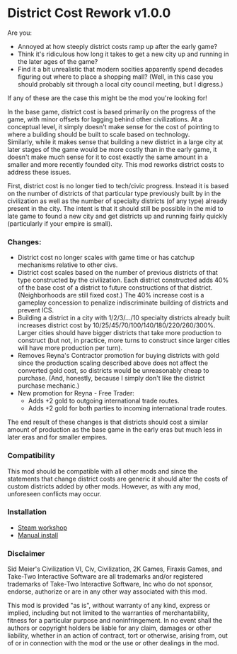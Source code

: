 # District Cost Rework v1.0.0

Are you:
* Annoyed at how steeply district costs ramp up after the early game?
* Think it's ridiculous how long it takes to get a new city up and running in the later ages of the game?  
* Find it a bit unrealistic that modern socities apparently spend decades figuring out where to place a shopping mall?
(Well, in this case you should probably sit through a local city council meeting, but I digress.)

If any of these are the case this might be the mod you're looking for!

In the base game, district cost is based primarily on the progress of the game, with minor offsets
for lagging behind other civilizations.  At a conceptual level, it simply doesn't make sense for 
the cost of pointing to where a building should be built to scale based on technology.  
Similarly, while it makes sense that building a new district in a large city at later stages of the 
game would be more costly than in the early game, it doesn't make much sense for it to cost exactly 
the same amount in a smaller and more recently founded city.  This mod reworks district costs to 
address these issues.

First, district cost is no longer tied to tech/civic progress.  Instead it is based on the number 
of districts of that particular type previously built by in the civilization as well as the number of 
specialty districts (of any type) already present in the city.  The intent is that it should still be possible 
in the mid to late game to found a new city and get districts up and running fairly quickly (particularly if your 
empire is small).

### Changes:
* District cost no longer scales with game time or has catchup mechanisms relative to other civs.
* District cost scales based on the number of previous districts of that type constructed by the civilization.
  Each district constructed adds 40% of the base cost of a district to future constructions of that district.
  (Neighborhoods are still fixed cost.)  The 40% increase cost is a gameplay concession to penalize 
  indiscriminate building of districts and prevent ICS.
* Building a district in a city with 1/2/3/.../10 specialty districts already built increases district cost by 
  10/25/45/70/100/140/180/220/260/300%.  Larger cities should have bigger districts that take more 
  production to construct (but not, in practice, more turns to construct since larger cities will have 
  more production per turn).
* Removes Reyna's Contractor promotion for buying districts with gold since the production scaling described 
  above does not affect the converted gold cost, so districts would be unreasonably cheap to purchase. 
  (And, honestly, because I simply don't like the district purchase mechanic.) 
* New promotion for Reyna - Free Trader:
  * Adds +2 gold to outgoing international trade routes.
  * Adds +2 gold for both parties to incoming international trade routes.

The end result of these changes is that districts should cost a similar amount of production as the base 
game in the early eras but much less in later eras and for smaller empires.

### Compatibility
This mod should be compatible with all other mods and since the statements
that change district costs are generic it should alter the costs of custom districts 
added by other mods.  However, as with any mod, unforeseen conflicts may occur.

### Installation
* [Steam workshop](https://steamcommunity.com/sharedfiles/filedetails/?id=1621028856) 
* [Manual install](https://github.com/FiatAccompli/Civ6Mods/releases)


### Disclaimer
Sid Meier's Civilization VI, Civ, Civilization, 2K Games, Firaxis Games, and 
Take-Two Interactive Software are all trademarks and/or registered trademarks of 
Take-Two Interactive Software, Inc who do not sponsor, endorse, authorize or are 
in any other way associated with this mod.

This mod is provided "as is", without warranty of any kind, express or implied, 
including but not limited to the warranties of merchantability, fitness for a 
particular purpose and noninfringement. In no event shall the authors or copyright 
holders be liable for any claim, damages or other liability, whether in an action 
of contract, tort or otherwise, arising from, out of or in connection with the mod
or the use or other dealings in the mod.
